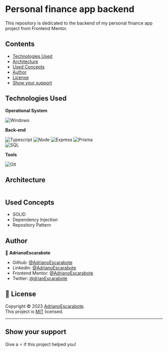 # Personal finance app backend

This repository is dedicated to the backend of my personal finance app project from Frontend Mentor.

## Contents

- [Technologies Used](#technologies-used)
- [Architecture](#Architecture)
- [Used Concepts](#used-concepts)
- [Author](#author)
- [License](#📝-license)
- [Show your support](#show-your-support)

## Technologies Used

**Operational System**

![Windows](https://img.shields.io/badge/Windows-017AD7?style=for-the-badge&logo=windows&logoColor=white)

**Back-end**

![Typescript](https://img.shields.io/badge/TypeScript-007ACC?style=for-the-badge&logo=typescript&logoColor=white)
![Node](https://img.shields.io/badge/Node.js-43853D?style=for-the-badge&logo=node.js&logoColor=white)
![Express](https://img.shields.io/badge/Express-000000?style=for-the-badge&logo=express&logoColor=white)
![Prisma](https://img.shields.io/badge/Prisma-2D3748?style=for-the-badge&logo=prisma&logoColor=white)  
![SQL](https://img.shields.io/badge/SQL-4479A1?style=for-the-badge&logo=postgresql&logoColor=white)

**Tools**

![Git](https://img.shields.io/badge/Git-F05032?style=for-the-badge&logo=git&logoColor=white)

## Architecture

<div align="center">
 <img src="" />
</div>

## Used Concepts

- SOLID
- Dependency Injection
- Repository Pattern

## Author

👤 **AdrianoEscarabote**

- Github: [@AdrianoEscarabote](https://github.com/AdrianoEscarabote)
- Linkedin: [@AdrianoEscarabote](https://www.linkedin.com/in/adriano-escarabote-944b02233/)
- Frontend Mentor: [@AdrianoEscarabote](https://www.frontendmentor.io/profile/AdrianoEscarabote)
- Twitter: [@drianEscarabote](https://twitter.com/drianEscarabote)

## 📝 License

Copyright © 2023 [AdrianoEscarabote](https://github.com/AdrianoEscarabote).<br />
This project is [MIT](https://github.com/AdrianoEscarabote/personal-finance-app-backend/blob/main/LICENSE) licensed.

---

## Show your support

Give a ⭐️ if this project helped you!
